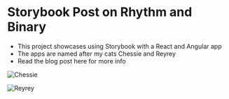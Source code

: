 # Storybook Post on Rhythm and Binary
- This project showcases using Storybook with a React and Angular app
- The apps are named after my cats Chessie and Reyrey
- Read the blog post here for more info

![Chessie](https://github.com/andrewevans02/storybook-post/blob/master/chessie/src/assets/Chessie_README.jpg)

![Reyrey](https://github.com/andrewevans02/storybook-post/blob/master/reyrey/src/Reyrey_README.jpg)


